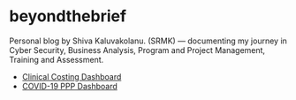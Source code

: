 # beyondthebrief
Personal blog by Shiva Kaluvakolanu. (SRMK) — documenting my journey in Cyber Security, Business Analysis, Program and Project Management, Training and Assessment.

- [Clinical Costing Dashboard](https://shiva-kaluvakolanu.github.io/beyondthebrief/dashboard/clinical-costing-dashboard.html)
- [COVID-19 PPP Dashboard](https://shiva-kaluvakolanu.github.io/beyondthebrief/dashboard/covid-19-ppp.html)

